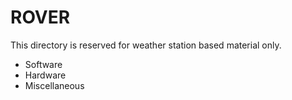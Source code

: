 # ROVER
This directory is reserved for weather station based material only.

* Software
* Hardware
* Miscellaneous
